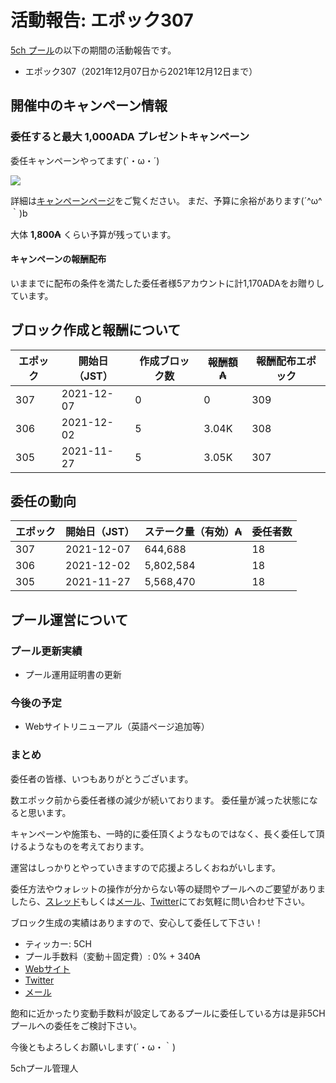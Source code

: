 # 活動報告: エポック307

[5ch プール](https://www.5chpool.net/)の以下の期間の活動報告です。

 - エポック307（2021年12月07日から2021年12月12日まで）

## 開催中のキャンペーン情報

### 委任すると最大 1,000ADA プレゼントキャンペーン

委任キャンペーンやってます(`・ω・´)

[![](https://i.imgur.com/kcwiv92.png)](https://www.5chpool.net/2021-01-1000ada)

詳細は[キャンペーンページ](https://www.5chpool.net/2021-01-1000ada)をご覧ください。
まだ、予算に余裕があります(´^ω^｀)b

大体 **1,800₳** くらい予算が残っています。

#### キャンペーンの報酬配布

いままでに配布の条件を満たした委任者様5アカウントに計1,170ADAをお贈りしています。

## ブロック作成と報酬について

| エポック | 開始日（JST） | 作成ブロック数 | 報酬額 ₳  | 報酬配布エポック |
|----------|---------------|----------------|-----------|------------------|
|      307 |    2021-12-07 |              0 |         0 |              309 |
|      306 |    2021-12-02 |              5 | 3.04K     |              308 |
|      305 |    2021-11-27 |              5 | 3.05K     |              307 |

## 委任の動向

| エポック | 開始日（JST） | ステーク量（有効）₳  | 委任者数 |
|----------|---------------|----------------------|----------|
|      307 |    2021-12-07 |              644,688 |       18 |
|      306 |    2021-12-02 |            5,802,584 |       18 |
|      305 |    2021-11-27 |            5,568,470 |       18 |

## プール運営について

### プール更新実績

- プール運用証明書の更新

### 今後の予定

- Webサイトリニューアル（英語ページ追加等）

### まとめ

委任者の皆様、いつもありがとうございます。

数エポック前から委任者様の減少が続いております。
委任量が減った状態になると思います。

キャンペーンや施策も、一時的に委任頂くようなものではなく、長く委任して頂けるようなものを考えております。

運営はしっかりとやっていきますので応援よろしくおねがいします。

委任方法やウォレットの操作が分からない等の疑問やプールへのご要望がありましたら、[スレッド](https://refind2ch.org/search?q=%E3%82%AB%E3%83%AB%E3%83%80%E3%83%8E)もしくは[メール](mailto:5chstakepool@gmail.com)、[Twitter](https://twitter.com/5chPool)にてお気軽に問い合わせ下さい。

ブロック生成の実績はありますので、安心して委任して下さい！

- ティッカー: 5CH
- プール手数料（変動＋固定費）: 0% + 340₳
- [Webサイト](https://www.5chpool.net/)
- [Twitter](https://twitter.com/5chPool)
- [メール](mailto:5chstakepool@gmail.com)

飽和に近かったり変動手数料が設定してあるプールに委任している方は是非5CHプールへの委任をご検討下さい。

今後ともよろしくお願いします(´・ω・｀)

5chプール管理人
